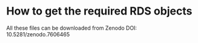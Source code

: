 # How to get the required RDS objects

All these files can be downloaded from Zenodo DOI: 10.5281/zenodo.7606465
